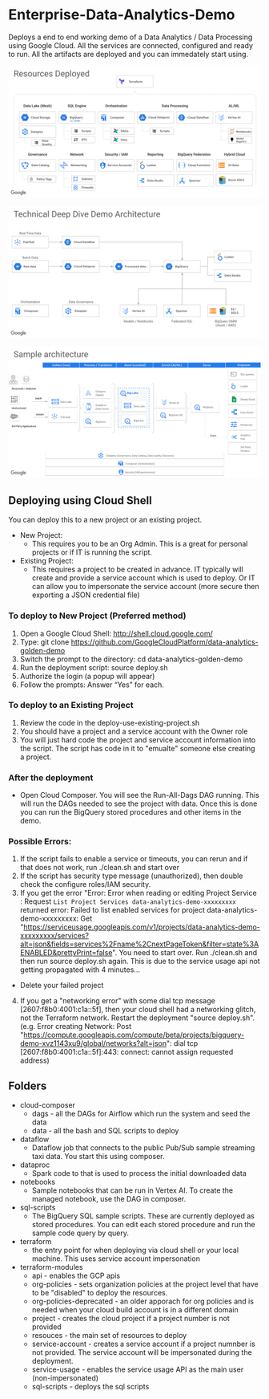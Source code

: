 # Enterprise-Data-Analytics-Demo
Deploys a end to end working demo of a Data Analytics / Data Processing using Google Cloud.  All the services are connected, configured and ready to run.  All the artifacts are deployed and you can immedately start using.


![alt tag](./images/Architecture-Diagram.png)

![alt tag](./images/Technical-Architecture.png)

![alt tag](./images/Sample-Architecture.png)


## Deploying using Cloud Shell
You can deploy this to a new project or an existing project.
- New Project:
  - This requires you to be an Org Admin.  This is a great for personal projects or if IT is running the script.
- Existing Project:
  - This requires a project to be created in advance.  IT typically will create and provide a service account which is used to deploy.  Or IT can allow you to impersonate the service account (more secure then exporting a JSON credential file)


### To deploy to New Project (Preferred method)
1. Open a Google Cloud Shell: http://shell.cloud.google.com/ 
2. Type: git clone https://github.com/GoogleCloudPlatform/data-analytics-golden-demo
3. Switch the prompt to the directory: cd data-analytics-golden-demo
4. Run the deployment script: source deploy.sh  
5. Authorize the login (a popup will appear)
6. Follow the prompts: Answer “Yes” for each.


### To deploy to an Existing Project
1. Review the code in the deploy-use-existing-project.sh
2. You should have a project and a service account with the Owner role
3. You will just hard code the project and service account information into the script.  The script has code in it to "emualte" someone else creating a project.  


### After the deployment
- Open Cloud Composer.  You will see the Run-All-Dags DAG running.  This will run the DAGs needed to see the project with data.  Once this is done you can run the BigQuery stored procedures and other items in the demo.


### Possible Errors:
1. If the script fails to enable a service or timeouts, you can rerun and if that does not work, run ./clean.sh and start over
2. If the script has security type message (unauthorized), then double check the configure roles/IAM security.
3. If you get the error "Error: Error when reading or editing Project Service : Request `List Project Services data-analytics-demo-xxxxxxxxx` returned error: Failed to list enabled services for project data-analytics-demo-xxxxxxxxx: Get "https://serviceusage.googleapis.com/v1/projects/data-analytics-demo-xxxxxxxxx/services?alt=json&fields=services%2Fname%2CnextPageToken&filter=state%3AENABLED&prettyPrint=false".  You need to start over.  Run ./clean.sh and then run source deploy.sh again.  This is due to the service usage api not getting propagated with 4 minutes...
  - Delete your failed project
4. If you get a "networking error" with some dial tcp message [2607:f8b0:4001:c1a::5f], then your cloud shell had a networking glitch, not the Terraform network.  Restart the deployment "source deploy.sh". (e.g. Error creating Network: Post "https://compute.googleapis.com/compute/beta/projects/bigquery-demo-xvz1143xu9/global/networks?alt=json": dial tcp [2607:f8b0:4001:c1a::5f]:443: connect: cannot assign requested address)



## Folders
- cloud-composer
  - dags - all the DAGs for Airflow which run the system and seed the data
  - data - all the bash and SQL scripts to deploy
- dataflow
  - Dataflow job that connects to the public Pub/Sub sample streaming taxi data.  You start this using composer.
- dataproc
  - Spark code to that is used to process the initial downloaded data
- notebooks
  - Sample notebooks that can be run in Vertex AI.  To create the managed notebook, use the DAG in composer.
- sql-scripts
  - The BigQuery SQL sample scripts. These are currently deployed as stored procedures.  You can edit each stored procedure and run the sample code query by query.
- terraform
  - the entry point for when deploying via cloud shell or your local machine.  This uses service account impersonation
- terraform-modules
  - api - enables the GCP apis
  - org-policies - sets organization policies at the project level that have to be "disabled" to deploy the resources.
  - org-policies-deprecated - an older apporach for org policies and is needed when your cloud build account is in a different domain
  - project - creates the cloud project if a project number is not provided
  - resouces - the main set of resources to deploy
  - service-account - creates a service account if a project numnber is not provided.  The service account will be impersonated during the deployment.
  - service-usage - enables the service usage API as the main user (non-impersonated)
  - sql-scripts - deploys the sql scripts